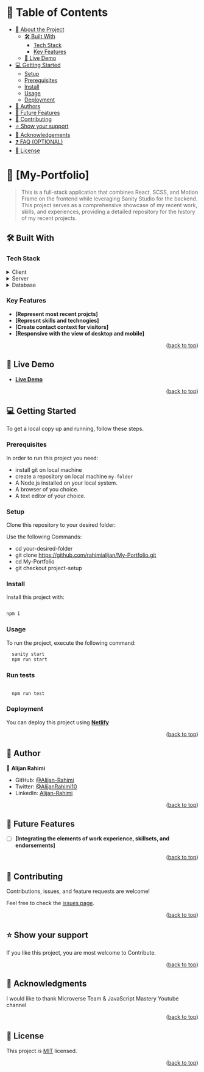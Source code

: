 # 📗 Table of Contents

- [📖 About the Project](#about-project)
  - [🛠 Built With](#built-with)
    - [Tech Stack](#tech-stack)
    - [Key Features](#key-features)
  - [🚀 Live Demo](#live-demo)
- [💻 Getting Started](#getting-started)
  - [Setup](#setup)
  - [Prerequisites](#prerequisites)
  - [Install](#install)
  - [Usage](#usage)
  - [Deployment](#triangular_flag_on_post-deployment)
- [👥 Authors](#authors)
- [🔭 Future Features](#future-features)
- [🤝 Contributing](#contributing)
- [⭐️ Show your support](#support)
- [🙏 Acknowledgements](#acknowledgements)
- [❓ FAQ (OPTIONAL)](#faq)
- [📝 License](#license)


# 📖 [My-Portfolio] <a name="about-project"></a>

> This is a full-stack application that combines React, SCSS, and Motion Frame on the frontend while leveraging Sanity Studio for the backend. This project serves as a comprehensive showcase of my recent work, skills, and experiences, providing a detailed repository for the history of my recent projects.

## 🛠 Built With <a name="built-with"></a>

### Tech Stack <a name="tech-stack"></a>

<details>
  <summary>Client</summary>
  <ul>
    <li><a href="#">React</a></li>
    <li><a href="#">SCSS</a></li>
    <li><a href="#">JavaScript</a></li>
    <li><a href="#">Motion Frame</a></li>
  </ul>
</details>

<details>
  <summary>Server</summary>
  <ul>
    <li><a href="#">Sanity Studio (Database and Backend)</a></li>
  </ul>
</details>

<details>
<summary>Database</summary>
  <ul>
    <li><a href="#">Sanity</a></li>
  </ul>
</details>

### Key Features <a name="key-features"></a>
- **[Represent most recent projcts]**
- **[Represnt skills and technogies]**
- **[Create contact context for visitors]**
- **[Responsive with the view of desktop and mobile]**

<p align="right">(<a href="#readme-top">back to top</a>)</p>


## 🚀 Live Demo <a name="live-demo"></a>
- **[Live Demo](https://alijanportfolio.netlify.app/)**

<p align="right">(<a href="#readme-top">back to top</a>)</p>


## 💻 Getting Started <a name="getting-started"></a>


To get a local copy up and running, follow these steps.

### Prerequisites

In order to run this project you need:
- install git on local machine
- create a repository on local machine `my-folder`
- A Node.js installed on your local system.
- A browser of you choice.
- A text editor of your choice.


### Setup

Clone this repository to your desired folder:

Use the following Commands:
  - cd your-desired-folder
  - git clone https://github.com/rahimialijan/My-Portfolio.git
  - cd My-Portfolio
  - git checkout project-setup

### Install

Install this project with:
  ```sh

  npm i

 ```

### Usage
To run the project, execute the following command:
```sh
  sanity start
  npm run start

```
### Run tests <a name="test"></a>

```sh

  npm run test

```

### Deployment <a name="triangular_flag_on_post-deployment"></a>

You can deploy this project using **[Netlify](https://www.netlify.com/)**

<p align="right">(<a href="#readme-top">back to top</a>)</p>

## 👥 Author <a name="authors"></a>


👤 **Alijan Rahimi**

- GitHub: [@Alijan-Rahimi](https://github.com/rahimialijan)
- Twitter: [@AlijanRahimi10](https://twitter.com/AlijanRahimi10)
- LinkedIn: [Alijan-Rahimi](https://www.linkedin.com/in/alijan-rahimi-18389ab3)


<p align="right">(<a href="#readme-top">back to top</a>)</p>


## 🔭 Future Features <a name="future-features"></a>
- [ ] **[Integrating the elements of work experience, skillsets, and endorsements]**

<p align="right">(<a href="#readme-top">back to top</a>)</p>


## 🤝 Contributing <a name="contributing"></a>

Contributions, issues, and feature requests are welcome!

Feel free to check the [issues page](../../issues/).

<p align="right">(<a href="#readme-top">back to top</a>)</p>

## ⭐️ Show your support <a name="support"></a>

If you like this project, you are most welcome to Contribute.

<p align="right">(<a href="#readme-top">back to top</a>)</p>

## 🙏 Acknowledgments <a name="acknowledgements"></a>
I would like to thank Microverse Team & JavaScript Mastery Youtube channel

<p align="right">(<a href="#readme-top">back to top</a>)</p>

## 📝 License <a name="license"></a>

This project is [MIT](./LICENSE) licensed.

<p align="right">(<a href="#readme-top">back to top</a>)</p>
